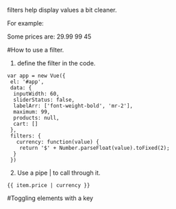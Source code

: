 

filters help display values a bit cleaner.

For example: 

Some prices are: 
29.99
99
45


#How to use a filter. 

1) define the filter in the code.

```
var app = new Vue({
 el: '#app',
 data: {
  inputWidth: 60,
  sliderStatus: false,
  labelArr: ['font-weight-bold', 'mr-2'],
  maximum: 99,
  products: null,
  cart: []
 },
 filters: {
   currency: function(value) {
    return '$' + Number.parseFloat(value).toFixed(2);
  }
 })

```

2) Use a pipe | to call through it. 

```
{{ item.price | currency }}
```

#Toggling elements with a key
